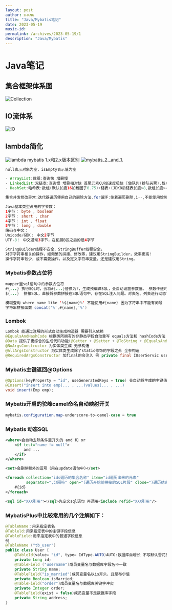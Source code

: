 ```yaml
---
layout: post
author: ᴢʜᴀɴɢ
title: "Java/Mybatis笔记"
date: 2023-05-19
music-id: 
permalink: /archives/2023-05-19/1
description: "Java/Mybatis"
---
```


# Java笔记
## 集合框架体系图
![Collection](https://aroucc.oss-cn-hangzhou.aliyuncs.com/images/Collection.png)
## IO流体系
![IO](https://aroucc.oss-cn-hangzhou.aliyuncs.com/images/IO%E6%B5%81%E4%BD%93%E7%B3%BB.png)
## lambda简化
![lambda](https://aroucc.oss-cn-hangzhou.aliyuncs.com/images/%E5%8C%BF%E5%90%8D%E5%86%85%E9%83%A8%E7%B1%BB%E6%88%90lambda.png)
mybatis 1.x和2.x版本区别
![mybatis_2._and_1.](https://aroucc.oss-cn-hangzhou.aliyuncs.com/images/mybatis.png)
```java
null表示对象为空，isEmpty表示值为空

- ArrayList:数组:查询快 增删慢
- LinkedList:双链表:查询慢 增删相对快 首尾元素CURD速度极快 [做队列(排队买票),栈(弹夹)适合]
- HashSet:哈希表:数组(默认长度16加载因子0.75)+链表+(JDK8后链表长度>8,数组长度>=64自动链表转成红黑树)

集合并发修改异常:迭代器遍历使用自己的删除方法.for循环:倒着遍历删除,i--,不能使用增强for循环
```

```java
Java基本类型占用的字节数：
1字节： byte , boolean
2字节： short , char
4字节： int , float
8字节： long , double
编码与中文：
Unicode/GBK： 中文2字节
UTF-8： 中文通常3字节，在拓展B区之后的是4字节
```

```java
StringBuilder线程不安全，StringBuffer线程安全。
对于字符串相关的操作，如频繁的拼接、修改等，建议用StringBuilder，效率更高!
操作字符串较少，或不需要操作，以及定义字符串变量，还是建议用String。
```
### Mybatis参数占位符
```java
mapper里sql语句中的参数占位符
#{...} 执行SQL时，会将#{...}替换为?，生成预编译SQL，会自动设置参数值。 参数传递时使用。
${...}  拼接SQL，直接将参数拼接在SQL语句中，存在SQL注入问题。对表名、列表进行动态设置时使用。
        
模糊查询 where name like '%${name}%' 不能使用#{name} 因为字符串中不能有问号
字符串拼接函数 concat('%',#{name},'%')
```
### Lombok
```java
Lombok 能通过注解的形式自动生成构造器 需要引入依赖
@EqualsAndHashCode 根据类所拥有的非静态字段自动重写 equals方法和 hashCode方法
@Data 提供了更综合的生成代码功能(@Getter + @Setter + @ToString + @EqualsAndHashCode)
@NoArgsConstructor 为实体类生成 无参构造
@AllArgsConstructor 为实体类生成除了static修饰的字段之外 全参构造
@RequiredArgsConstructor 加final的会注入 例 private final IUserServic usrSrvice;
```
### Mybatis主键返回@Options
```java
@Options(keyProperty = "id", useGeneratedKeys = true) 会自动将生成的主键值，赋值给emp对象的id属性
@Insert("insert into emp(... , ...)values(... , ...)
void insert(Emp emp);
```
### Mybatis开启的驼峰camel命名自动映射开关
```java
mybatis.configuration.map-underscore-to-camel-case = true
```
### Mybatis 动态SQL
```xml
<where>会自动去除条件里开头的 and 和 or
    <if test="name != null"> 
        and ...
    </if>
</where>

<set>会删掉额外的逗号（用在update语句中)</set>

<foreach collection="ids遍历的集合名称" item="id遍历出来的元素" 
         separator=",分隔符" open="(遍历开始前拼接的SQL片段" close=")遍历结束后拼接的SQL片段">
    #{id}
</foreach>

<sql id="XXX引用"></sql>先定义sql语句 再调用<include refid="XXX引用"/>
```
### MybatisPlus中比较常用的几个注解如下：
```java
@TableName：用来指定表名
@Tableld:用来指定表中的主键字段信息
@TableField:用来指定表中的普通字段信息
例
@TableName ("tb_user")
public class User {
    @TableId(value= "id", type= IdType.AUTO)AUTO:数据库自增长 不写默认雪花算法
    private Long id;
    @TableField ("username")成员变量名与数据库字段名不一致
    private String name;
    @TableField("is_married")成员变量名以is开头，且是布尔值
    private Boolean isMarried;
    @TableField("order")成员变量名与数据库关键字冲突
    private Integer order;
    @TableField(exist = false)成员变量不是数据库字段
    private String address;
}
```